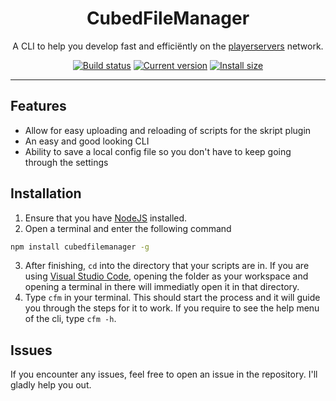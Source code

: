 
<div align="center">
    <h1>CubedFileManager</h1>
	<p>A CLI to help you develop fast and efficiëntly on the <a href="https://playerservers.com/">playerservers</a> network.</p>
	<a href="https://github.com/supercrafter100/cubedfilemanager/actions"><img src="https://github.com/supercrafter100/cubedfilemanager/actions/workflows/npm-publish.yml/badge.svg?branch=master" alt="Build status"></a>
	<a href="https://packagephobia.now.sh/result?p=cubedfilemanager"><img src="https://badgen.net/packagephobia/install/cubedfilemanager" alt="Current version"></a>
	<a href="https://www.npmjs.com/package/cubedfilemanager"><img src="https://img.shields.io/npm/v/cubedfilemanager" alt="Install size"></a>
</div>

---

## Features

- Allow for easy uploading and reloading of scripts for the skript plugin
- An easy and good looking CLI
- Ability to save a local config file so you don't have to keep going through the settings

## Installation

1. Ensure that you have [NodeJS](https://nodejs.org/en/) installed.
2. Open a terminal and enter the following command
```bash
npm install cubedfilemanager -g
```
3. After finishing, `cd` into the directory that your scripts are in. If you are using [Visual Studio Code](https://code.visualstudio.com/), opening the folder as your workspace and opening a terminal in there will immediatly open it in that directory. 
4. Type `cfm` in your terminal. This should start the process and it will guide you through the steps for it to work. If you require to see the help menu of the cli, type `cfm -h`.

## Issues

If you encounter any issues, feel free to open an issue in the repository. I'll gladly help you out.
